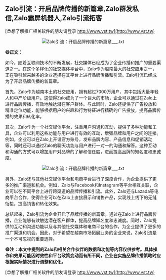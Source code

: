 ## **Zalo引流：开启品牌传播的新篇章,Zalo群发私信,Zalo霸屏机器人,Zalo引流拓客**

[😍想了解推广相关软件的朋友请登录 http://www.vst.tw](http://www.vst.tw)

 <center><img src="https://vst.tw/MP4/tuiguang/png/6.png" alt="Zalo引流：开启品牌传播的新篇章___.txt"></center>

**😄正文：**

如今，随着互联网技术的不断发展，社交媒体已经成为了企业传播和推广的重要渠道之一。在这个多样化的社交媒体平台中，Zalo作为越南最大的社交应用之一，正在吸引越来越多的企业选择在其平台上进行品牌传播和引流。Zalo引流已经成为了开启品牌传播的新篇章。

首先，Zalo作为越南本土的社交应用，拥有超过7000万用户，其中包括大量年轻人和中产阶级用户。这使得Zalo成为了一个巨大的市场，企业可以通过在Zalo上进行品牌传播，有效地触达潜在客户群体。与此同时，Zalo还提供了广告投放和精准定位功能，能够根据用户的兴趣和行为特征进行精确的广告投放，提高品牌传播的效果和转化率。

其次，Zalo作为一个社交媒体平台，注重用户沟通和互动，提供了多种功能和工具，企业可以利用这些功能与用户进行有效的互动，增强品牌和用户之间的连接。例如，企业可以在Zalo上开设官方账号，发布品牌内容、产品信息和促销活动等，同时还可以通过Zalo的聊天功能与用户进行一对一的沟通和解答。这种互动和沟通的方式可以增加用户对品牌的了解和信任度，进而提高品牌的知名度和忠诚度。

 <center><img src="https://vst.tw/MP4/tuiguang/png/6.png" alt="Zalo引流：开启品牌传播的新篇章___.txt"></center>

另外，Zalo还与其他社交媒体平台和电商平台进行了深度合作，为企业提供了更多的推广渠道和机会。例如，Zalo与Facebook和Instagram等平台相互关联，企业可以在不同平台上进行跨渠道的品牌传播和引流。此外，Zalo还与Lazada等电商平台合作，使得企业可以在Zalo上直接展示和销售产品，实现线上线下的无缝衔接，提高销售和转化效果。

总结起来，Zalo引流为企业开启了品牌传播的新篇章。通过在Zalo上进行品牌传播，企业能够有效触达潜在客户群体，提高品牌知名度和忠诚度。同时，Zalo提供的互动和沟通功能以及与其他社交媒体和电商平台的合作，为企业提供了更多的推广渠道和机会。因此，对于希望在越南市场拓展业务的企业来说，Zalo引流是一个不可忽视的重要选择。

**😄注：本文中提到的Zalo和相关合作伙伴的数据和功能等内容仅供参考。具体操作和效果可能因时效性和平台政策变动而有所不同，企业在实施品牌传播策略时应根据实际情况进行调整和优化。**

[😍想了解推广相关软件的朋友请登录 http://www.vst.tw](http://www.vst.tw)



